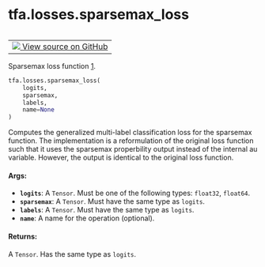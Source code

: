 <div itemscope itemtype="http://developers.google.com/ReferenceObject">
<meta itemprop="name" content="tfa.losses.sparsemax_loss" />
<meta itemprop="path" content="Stable" />
</div>

# tfa.losses.sparsemax_loss


<table class="tfo-notebook-buttons tfo-api" align="left">

<td>
  <a target="_blank" href="https://github.com/tensorflow/addons/tree/r0.5/tensorflow_addons/losses/sparsemax_loss.py#L26-L78">
    <img src="https://www.tensorflow.org/images/GitHub-Mark-32px.png" />
    View source on GitHub
  </a>
</td></table>



Sparsemax loss function [1].

``` python
tfa.losses.sparsemax_loss(
    logits,
    sparsemax,
    labels,
    name=None
)
```



<!-- Placeholder for "Used in" -->

Computes the generalized multi-label classification loss for the sparsemax
function. The implementation is a reformulation of the original loss
function such that it uses the sparsemax properbility output instead of the
internal    au variable. However, the output is identical to the original
loss function.

[1]: https://arxiv.org/abs/1602.02068

#### Args:


* <b>`logits`</b>: A `Tensor`. Must be one of the following types: `float32`,
  `float64`.
* <b>`sparsemax`</b>: A `Tensor`. Must have the same type as `logits`.
* <b>`labels`</b>: A `Tensor`. Must have the same type as `logits`.
* <b>`name`</b>: A name for the operation (optional).

#### Returns:

A `Tensor`. Has the same type as `logits`.
